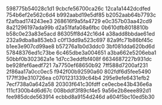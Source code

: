 598775b54028c1d1
9cbcfe56700ca26c
12ca1a1442dcdfed
754b6ef2e562c6d4
b992aabd19e5df85
b2052aab64b7793c
f2afbad174243ee3
268616f9a5fa4729
e0c357b03aa42cd9
8a21296197ada99b
d2a51fafa08a6fbc
0b610dfb8018810b
b58c0e23a83e5acd
86305ff8d42c16d4
a38add8bbdae61ed
232a9dba8a853eb3
c0f13dd9a523c697
82a9fc71b86bf45c
b1ee3e907cd99ae8
b57276a1b0d3ddc0
3bf081dda620bd6d
57848376ed1c73be
6c465dbe3a004651
a3ba662e5206eba1
50bbf0b302362a1e
1d7cc3eddfbf408f
6634687227b931dc
be928fef6aedf721
7a7750ef68650b92
7ff588d7200af231
2f86aa17a0cc0ec5
f942f00b92590a60
802fdf6d5fee5490
177ff39e310726ea
c0701231339c64b4
295e9efe6431efb2
7ecf738a0a642a58
20303f641c30fdff
ce0ecbe43b436e6a
111cf300b4d6d67c
008bddf3f89cf4e5
9a56e2b8eee892d1
fee985dcde563914
ecbbd8a9154d246d
a604f5bc10ed5b30
